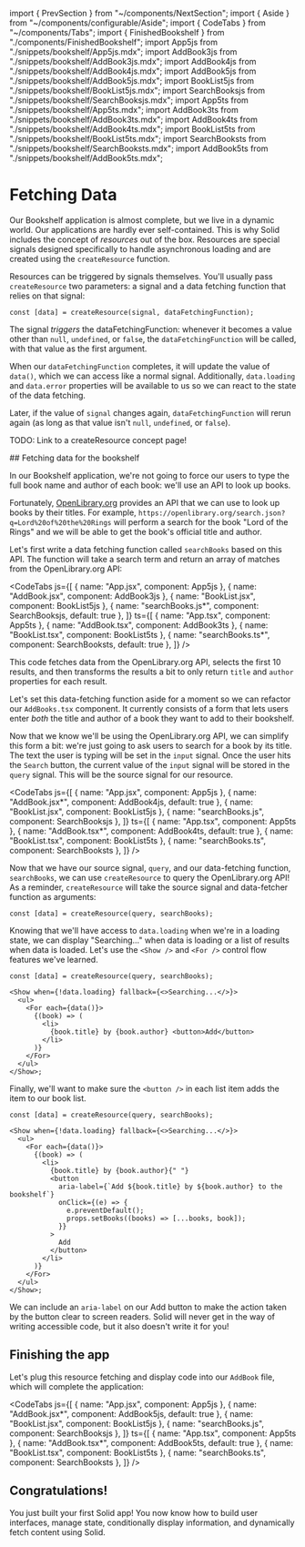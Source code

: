 import { PrevSection } from "~/components/NextSection";
import { Aside } from "~/components/configurable/Aside";
import { CodeTabs } from "~/components/Tabs";
import { FinishedBookshelf } from "./components/FinishedBookshelf";
import App5js from "./snippets/bookshelf/App5js.mdx";
import AddBook3js from "./snippets/bookshelf/AddBook3js.mdx";
import AddBook4js from "./snippets/bookshelf/AddBook4js.mdx";
import AddBook5js from "./snippets/bookshelf/AddBook5js.mdx";
import BookList5js from "./snippets/bookshelf/BookList5js.mdx";
import SearchBooksjs from "./snippets/bookshelf/SearchBooksjs.mdx";
import App5ts from "./snippets/bookshelf/App5ts.mdx";
import AddBook3ts from "./snippets/bookshelf/AddBook3ts.mdx";
import AddBook4ts from "./snippets/bookshelf/AddBook4ts.mdx";
import BookList5ts from "./snippets/bookshelf/BookList5ts.mdx";
import SearchBooksts from "./snippets/bookshelf/SearchBooksts.mdx";
import AddBook5ts from "./snippets/bookshelf/AddBook5ts.mdx";

<title>Fetching Data</title>

# Fetching Data

Our Bookshelf application is almost complete, but we live in a dynamic world.
Our applications are hardly ever self-contained. 
This is why Solid includes the concept of _resources_ out of the box. 
Resources are special signals designed specifically to handle asynchronous loading and are created using the `createResource` function.

Resources can be triggered by signals themselves. You'll usually pass `createResource` two parameters: a signal and a data fetching function that relies on that signal:

```tsx
const [data] = createResource(signal, dataFetchingFunction);
```

The signal _triggers_ the dataFetchingFunction: whenever it becomes a value other than `null`, `undefined`, or `false`, the `dataFetchingFunction` will be called, with that value as the first argument.

When our `dataFetchingFunction` completes, it will update the value of `data()`, which we can access like a normal signal. Additionally, `data.loading` and `data.error` properties will be available to us so we can react to the state of the data fetching.

Later, if the value of `signal` changes again, `dataFetchingFunction` will rerun again (as long as that value isn't `null`, `undefined`, or `false`).

<Aside type="advanced" collapsible title="The full createResource API">

TODO: Link to a createResource concept page!

</Aside>
## Fetching data for the bookshelf

In our Bookshelf application, we're not going to force our users to type the full book name and author of each book: we'll use an API to look up books.

Fortunately, [OpenLibrary.org](https://openlibrary.org/) provides an API that we can use to look up books by their titles. 
For example, `https://openlibrary.org/search.json?q=Lord%20of%20the%20Rings` will perform a search for the book "Lord of the Rings" and we will be able to get the book's official title and author.

Let's first write a data fetching function called `searchBooks` based on this API. The function will take a search term and return an array of matches from the OpenLibrary.org API:

<CodeTabs
  js={[
    { name: "App.jsx", component: App5js },
    { name: "AddBook.jsx", component: AddBook3js },
    { name: "BookList.jsx", component: BookList5js },
    { name: "searchBooks.js*", component: SearchBooksjs, default: true },
  ]}
  ts={[
    { name: "App.tsx", component: App5ts },
    { name: "AddBook.tsx", component: AddBook3ts },
    { name: "BookList.tsx", component: BookList5ts },
    { name: "searchBooks.ts*", component: SearchBooksts, default: true },
  ]}
/>

This code fetches data from the OpenLibrary.org API, selects the first 10 results, and then transforms the results a bit to only return `title` and `author` properties for each result.

Let's set this data-fetching function aside for a moment so we can refactor our `AddBooks.tsx` component. It currently consists of a form that lets users enter _both_ the title and author of a book they want to add to their bookshelf.

Now that we know we'll be using the OpenLibrary.org API, we can simplify this form a bit: we're just going to ask users to search for a book by its title. The text the user is typing will be set in the `input` signal. Once the user hits the `Search` button, the current value of the `input` signal will be stored in the `query` signal. This will be the source signal for our resource.

<CodeTabs
  js={[
    { name: "App.jsx", component: App5js },
    { name: "AddBook.jsx*", component: AddBook4js, default: true },
    { name: "BookList.jsx", component: BookList5js },
    { name: "searchBooks.js", component: SearchBooksjs },
  ]}
  ts={[
    { name: "App.tsx", component: App5ts },
    { name: "AddBook.tsx*", component: AddBook4ts, default: true },
    { name: "BookList.tsx", component: BookList5ts },
    { name: "searchBooks.ts", component: SearchBooksts },
  ]}
/>

Now that we have our source signal, `query`, and our data-fetching function, `searchBooks`, we can use `createResource` to query the OpenLibrary.org API! As a reminder, `createResource` will take the source signal and data-fetcher function as arguments:

```tsx
const [data] = createResource(query, searchBooks);
```

Knowing that we'll have access to `data.loading` when we're in a loading state, we can display "Searching..." when data is loading or a list of results when data is loaded. Let's use the `<Show />` and `<For />` control flow features we've learned.

```tsx
const [data] = createResource(query, searchBooks);

<Show when={!data.loading} fallback={<>Searching...</>}>
  <ul>
    <For each={data()}>
      {(book) => (
        <li>
          {book.title} by {book.author} <button>Add</button>
        </li>
      )}
    </For>
  </ul>
</Show>;
```

Finally, we'll want to make sure the `<button />` in each list item adds the item to our book list.

```tsx
const [data] = createResource(query, searchBooks);

<Show when={!data.loading} fallback={<>Searching...</>}>
  <ul>
    <For each={data()}>
      {(book) => (
        <li>
          {book.title} by {book.author}{" "}
          <button
            aria-label={`Add ${book.title} by ${book.author} to the bookshelf`}
            onClick={(e) => {
              e.preventDefault();
              props.setBooks((books) => [...books, book]);
            }}
          >
            Add
          </button>
        </li>
      )}
    </For>
  </ul>
</Show>;
```

<Aside type="accessibility">

We can include an `aria-label` on our Add button to make the action taken by the button clear to screen readers. Solid will never get in the way of writing accessible code, but it also doesn't write it for you!

</Aside>

## Finishing the app

Let's plug this resource fetching and display code into our `AddBook` file, which will complete the application:

<CodeTabs
  js={[
    { name: "App.jsx", component: App5js },
    { name: "AddBook.jsx*", component: AddBook5js, default: true },
    { name: "BookList.jsx", component: BookList5js },
    { name: "searchBooks.js", component: SearchBooksjs },
  ]}
  ts={[
    { name: "App.tsx", component: App5ts },
    { name: "AddBook.tsx*", component: AddBook5ts, default: true },
    { name: "BookList.tsx", component: BookList5ts },
    { name: "searchBooks.ts", component: SearchBooksts },
  ]}
/>

<FinishedBookshelf name="Solid" />

## Congratulations!

You just built your first Solid app! You now know how to build user interfaces, manage state, conditionally display information, and dynamically fetch content using Solid.